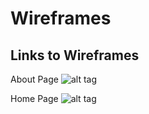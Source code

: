 Wireframes
==========

Links to Wireframes
-----------------

About Page
![alt tag](https://postimg.org/image/j5f99jixj "About Page")

Home Page
![alt tag](https://postimg.org/image/ejdmkva6v "Home Page")